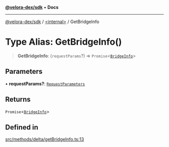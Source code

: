 [**@velora-dex/sdk**](../../README.md) • **Docs**

***

[@velora-dex/sdk](../../globals.md) / [\<internal\>](../README.md) / GetBridgeInfo

# Type Alias: GetBridgeInfo()

> **GetBridgeInfo**: (`requestParams`?) => `Promise`\<[`BridgeInfo`](../../type-aliases/BridgeInfo.md)\>

## Parameters

• **requestParams?**: [`RequestParameters`](RequestParameters.md)

## Returns

`Promise`\<[`BridgeInfo`](../../type-aliases/BridgeInfo.md)\>

## Defined in

[src/methods/delta/getBridgeInfo.ts:13](https://github.com/VeloraDEX/paraswap-sdk/blob/feat/velora/src/methods/delta/getBridgeInfo.ts#L13)
